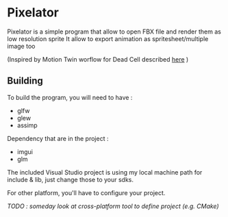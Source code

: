 Pixelator
=========

Pixelator is a simple program that allow to open FBX file and render them as low resolution sprite
It allow to export animation as spritesheet/multiple image too

(Inspired by Motion Twin worflow for Dead Cell described [here](https://www.gamasutra.com/view/news/313026/Art_Design_Deep_Dive_Using_a_3D_pipeline_for_2D_animation_in_Dead_Cells.php) )

## Building

To build the program, you will need to have :

- glfw
- glew
- assimp

Dependency that are in the project :

- imgui 
- glm


The included Visual Studio project is using my local machine path for include & lib, just change those to your sdks.

For other platform, you'll have to configure your project.

_TODO : someday look at cross-platform tool to define project (e.g. CMake)_